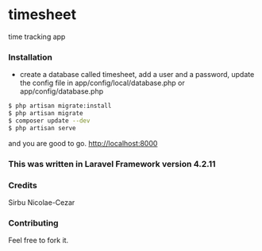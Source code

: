 timesheet
=========

time tracking app


### Installation
- create a database called timesheet, add a user and a password, update the config file in app/config/local/database.php or app/config/database.php
```bash
$ php artisan migrate:install
$ php artisan migrate
$ composer update --dev
$ php artisan serve
```
and you are good to go. [http://localhost:8000](http://localhost:8000)

### This was written in Laravel Framework version 4.2.11

### Credits
Sirbu Nicolae-Cezar

### Contributing
Feel free to fork it.
